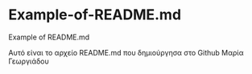 # Example-of-README.md
Example of README.md

Αυτό είναι το αρχείο README.md που δημιούργησα στο Github
Μαρία Γεωργιάδου
